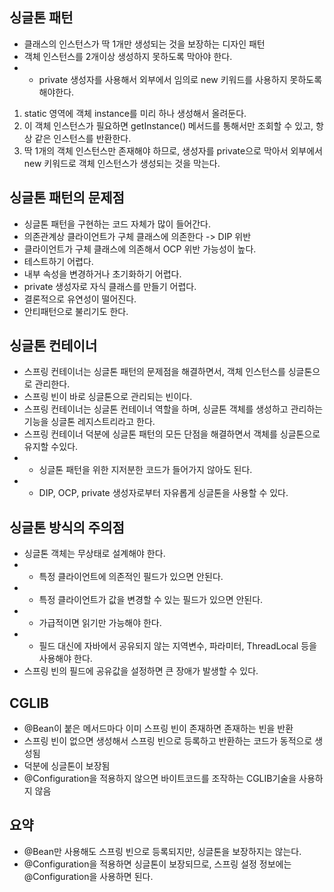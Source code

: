## 싱글톤 패턴
* 클래스의 인스턴스가 딱 1개만 생성되는 것을 보장하는 디자인 패턴
* 객체 인스턴스를 2개이상 생성하지 못하도록 막아야 한다.
* * private 생성자를 사용해서 외부에서 임의로 new 키워드를 사용하지 못하도록 해야한다.

1. static 영역에 객체 instance를 미리 하나 생성해서 올려둔다.
2. 이 객체 인스턴스가 필요하면 getInstance() 메서드를 통해서만 조회할 수 있고, 항상 같은 인스턴스를 반환한다.
3. 딱 1개의 객체 인스턴스만 존재해야 하므로, 생성자를 private으로 막아서 외부에서 new 키워드로 객체 인스턴스가 생성되는 것을 막는다.

## 싱글톤 패턴의 문제점
* 싱글톤 패턴을 구현하는 코드 자체가 많이 들어간다.
* 의존관계상 클라이언트가 구체 클래스에 의존한다 -> DIP 위반
* 클라이언트가 구체 클래스에 의존해서 OCP 위반 가능성이 높다.
* 테스트하기 어렵다.
* 내부 속성을 변경하거나 초기화하기 어렵다.
* private 생성자로 자식 클래스를 만들기 어렵다.
* 결론적으로 유연성이 떨어진다.
* 안티패턴으로 불리기도 한다.

## 싱글톤 컨테이너
* 스프링 컨테이너는 싱글톤 패턴의 문제점을 해결하면서, 객체 인스턴스를 싱글톤으로 관리한다.
* 스프링 빈이 바로 싱글톤으로 관리되는 빈이다.
* 스프링 컨테이너는 싱글톤 컨테이너 역할을 하며, 싱글톤 객체를 생성하고 관리하는 기능을 싱글톤 레지스트리라고 한다.
* 스프링 컨테이너 덕분에 싱글톤 패턴의 모든 단점을 해결하면서 객체를 싱글톤으로 유지할 수있다.
* * 싱글톤 패턴을 위한 지저분한 코드가 들어가지 않아도 된다.
* * DIP, OCP, private 생성자로부터 자유롭게 싱글톤을 사용할 수 있다.

## 싱글톤 방식의 주의점
* 싱글톤 객체는 무상태로 설계해야 한다.
* * 특정 클라이언트에 의존적인 필드가 있으면 안된다.
* * 특정 클라이언트가 값을 변경할 수 있는 필드가 있으면 안된다.
* * 가급적이면 읽기만 가능해야 한다.
* * 필드 대신에 자바에서 공유되지 않는 지역변수, 파라미터, ThreadLocal 등을 사용해야 한다.
* 스프링 빈의 필드에 공유값을 설정하면 큰 장애가 발생할 수 있다.

## CGLIB
* @Bean이 붙은 메서드마다 이미 스프링 빈이 존재하면 존재하는 빈을 반환
* 스프링 빈이 없으면 생성해서 스프링 빈으로 등록하고 반환하는 코드가 동적으로 생성됨
* 덕분에 싱글톤이 보장됨
* @Configuration을 적용하지 않으면 바이트코드를 조작하는 CGLIB기술을 사용하지 않음

## 요약
* @Bean만 사용해도 스프링 빈으로 등록되지만, 싱글톤을 보장하지는 않는다.
* @Configuration을 적용하면 싱글톤이 보장되므로, 스프링 설정 정보에는 @Configuration을 사용하면 된다.